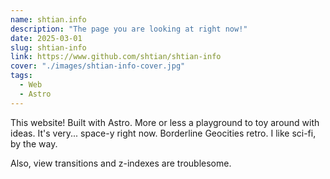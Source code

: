 ```yaml
---
name: shtian.info
description: "The page you are looking at right now!"
date: 2025-03-01
slug: shtian-info
link: https://www.github.com/shtian/shtian-info
cover: "./images/shtian-info-cover.jpg"
tags:
  - Web
  - Astro
---
```


This website! Built with Astro. More or less a playground to toy around with ideas. It's very... space-y right now. Borderline Geocities retro. I like sci-fi, by the way.

Also, view transitions and z-indexes are troublesome.
